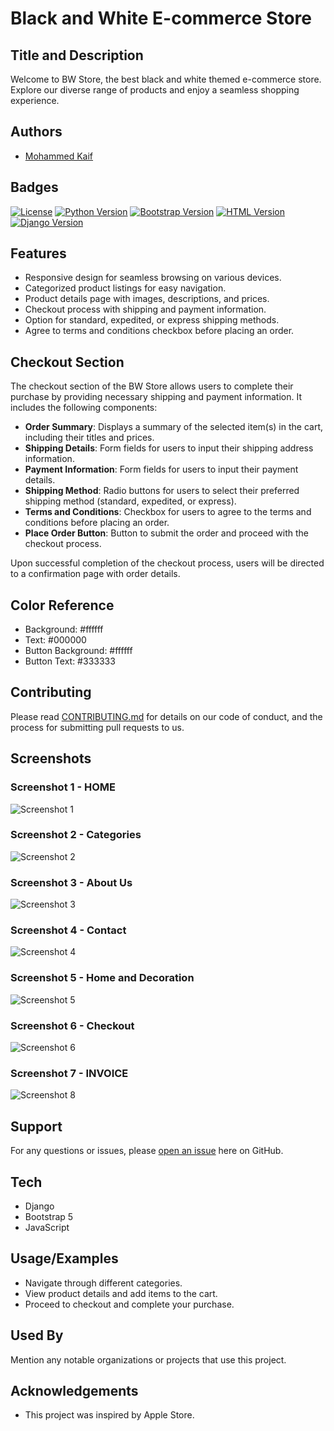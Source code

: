 # Black and White E-commerce Store

## Title and Description
Welcome to BW Store, the best black and white themed e-commerce store. Explore our diverse range of products and enjoy a seamless shopping experience.
## Authors
- [Mohammed Kaif]([link-to-profile](https://github.com/MohammedKaif037))

## Badges
[![License](https://img.shields.io/badge/License-MIT-yellow.svg)](https://opensource.org/licenses/MIT)
[![Python Version](https://img.shields.io/badge/Python-3.8-blue)](https://www.python.org/downloads/release/python-380/)
[![Bootstrap Version](https://img.shields.io/badge/Bootstrap-5.3-purple)](https://getbootstrap.com/docs/5.3/getting-started/introduction/)
[![HTML Version](https://img.shields.io/badge/HTML-5-orange)](https://www.w3.org/TR/html52/)
[![Django Version](https://img.shields.io/badge/Django-3.2-green)](https://docs.djangoproject.com/en/3.2/)



## Features
- Responsive design for seamless browsing on various devices.
- Categorized product listings for easy navigation.
- Product details page with images, descriptions, and prices.
- Checkout process with shipping and payment information.
- Option for standard, expedited, or express shipping methods.
- Agree to terms and conditions checkbox before placing an order.

## Checkout Section
The checkout section of the BW Store allows users to complete their purchase by providing necessary shipping and payment information. It includes the following components:

- **Order Summary**: Displays a summary of the selected item(s) in the cart, including their titles and prices.
- **Shipping Details**: Form fields for users to input their shipping address information.
- **Payment Information**: Form fields for users to input their payment details.
- **Shipping Method**: Radio buttons for users to select their preferred shipping method (standard, expedited, or express).
- **Terms and Conditions**: Checkbox for users to agree to the terms and conditions before placing an order.
- **Place Order Button**: Button to submit the order and proceed with the checkout process.

Upon successful completion of the checkout process, users will be directed to a confirmation page with order details.

## Color Reference
- Background: #ffffff
- Text: #000000
- Button Background: #ffffff
- Button Text: #333333

## Contributing
Please read [CONTRIBUTING.md](https://github.com/MohammedKaif037/Ecommerce-Store/blob/main/CONTRIBUTING.md) for details on our code of conduct, and the process for submitting pull requests to us.

## Screenshots

### Screenshot 1 - HOME
![Screenshot 1](https://github.com/MohammedKaif037/Ecommerce-Store/blob/main/Screenshots/HOME.png)

### Screenshot 2 - Categories
![Screenshot 2](https://github.com/MohammedKaif037/Ecommerce-Store/blob/main/Screenshots/Categories.png)

### Screenshot 3 - About Us
![Screenshot 3](https://github.com/MohammedKaif037/Ecommerce-Store/blob/main/Screenshots/AboutUs.png)

### Screenshot 4 - Contact
![Screenshot 4](https://github.com/MohammedKaif037/Ecommerce-Store/blob/main/Screenshots/Contact.png)

### Screenshot 5 - Home and Decoration
![Screenshot 5](https://github.com/MohammedKaif037/Ecommerce-Store/blob/main/Screenshots/HomeandDecoration.png)

### Screenshot 6 - Checkout
![Screenshot 6](https://github.com/MohammedKaif037/Ecommerce-Store/blob/main/Screenshots/Checkout.png)

### Screenshot 7 - INVOICE
![Screenshot 8](https://github.com/MohammedKaif037/Ecommerce-Store/blob/main/Screenshots/invoice_page-0001.jpg)



## Support
For any questions or issues, please [open an issue](link-to-issue-tracker) here on GitHub.

## Tech
- Django
- Bootstrap 5
- JavaScript


## Usage/Examples
- Navigate through different categories.
- View product details and add items to the cart.
- Proceed to checkout and complete your purchase.

## Used By
Mention any notable organizations or projects that use this project.

## Acknowledgements
- This project was inspired by Apple Store.

